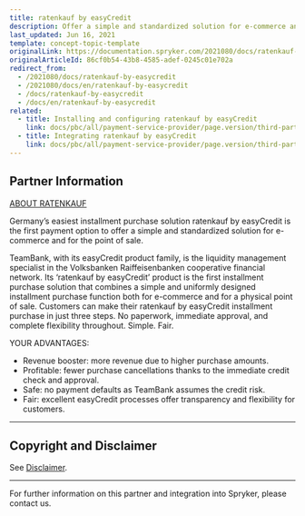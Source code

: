 ```yaml
---
title: ratenkauf by easyCredit
description: Offer a simple and standardized solution for e-commerce and for the point of sale by integrating ratenkauf by easyCredit into the Spryker Commerce OS.
last_updated: Jun 16, 2021
template: concept-topic-template
originalLink: https://documentation.spryker.com/2021080/docs/ratenkauf-by-easycredit
originalArticleId: 86cf0b54-43b8-4585-adef-0245c01e702a
redirect_from:
  - /2021080/docs/ratenkauf-by-easycredit
  - /2021080/docs/en/ratenkauf-by-easycredit
  - /docs/ratenkauf-by-easycredit
  - /docs/en/ratenkauf-by-easycredit
related:
  - title: Installing and configuring ratenkauf by easyCredit
    link: docs/pbc/all/payment-service-provider/page.version/third-party-integrations/ratenkauf-by-easycredit/install-and-configure-ratenkauf-by-easycredit.html
  - title: Integrating ratenkauf by easyCredit
    link: docs/pbc/all/payment-service-provider/page.version/third-party-integrations/ratenkauf-by-easycredit/integrate-ratenkauf-by-easycredit.html
---
```


## Partner Information

[ABOUT RATENKAUF](https://www.easycredit-ratenkauf.de/)

Germany’s easiest installment purchase solution ratenkauf by easyCredit is the first payment option to offer a simple and standardized solution for e-commerce and for the point of sale.

TeamBank, with its easyCredit product family, is the liquidity management specialist in the Volksbanken Raiffeisenbanken cooperative financial network. Its ‘ratenkauf by easyCredit’ product is the first installment purchase solution that combines a simple and uniformly designed installment purchase function both for e-commerce and for a physical point of sale. Customers can make their ratenkauf by easyCredit installment purchase in just three steps. No paperwork, immediate approval, and complete flexibility throughout. Simple. Fair.

YOUR ADVANTAGES:
* Revenue booster: more revenue due to higher purchase amounts.
* Profitable: fewer purchase cancellations thanks to the immediate credit check and approval.
* Safe: no payment defaults as TeamBank assumes the credit risk.
* Fair: excellent easyCredit processes offer transparency and flexibility for customers.

---

## Copyright and Disclaimer

See [Disclaimer](https://github.com/spryker/spryker-documentation).

---
For further information on this partner and integration into Spryker, please contact us.

<div class="hubspot-form js-hubspot-form" data-portal-id="2770802" data-form-id="163e11fb-e833-4638-86ae-a2ca4b929a41" id="hubspot-1"></div>
